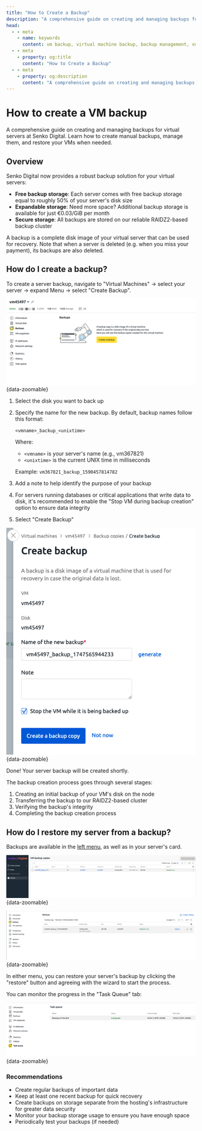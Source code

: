 ```yaml
---
title: "How to Create a Backup"
description: "A comprehensive guide on creating and managing backups for virtual servers at Senko Digital. Learn how to create manual backups, manage them, and restore your VMs when needed."
head:
  - - meta
    - name: keywords
      content: vm backup, virtual machine backup, backup management, vm restore, backup storage, senko digital backup
  - - meta
    - property: og:title 
      content: "How to Create a Backup"
  - - meta
    - property: og:description
      content: "A comprehensive guide on creating and managing backups for virtual servers at Senko Digital. Learn how to create manual backups, manage them, and restore your VMs when needed."
---
```


# How to сreate a VM backup

A comprehensive guide on creating and managing backups for virtual servers at Senko Digital. Learn how to create manual backups, manage them, and restore your VMs when needed.

## Overview

Senko Digital now provides a robust backup solution for your virtual servers:

- **Free backup storage**: Each server comes with free backup storage equal to roughly 50% of your server's disk size
- **Expandable storage**: Need more space? Additional backup storage is available for just €0.03/GiB per month
- **Secure storage**: All backups are stored on our reliable RAIDZ2-based backup cluster

A backup is a complete disk image of your virtual server that can be used for recovery. Note that when a server is deleted (e.g. when you miss your payment), its backups are also deleted.

## How do I create a backup?

To create a server backup, navigate to "Virtual Machines" → select your server → expand Menu → select "Create Backup".

![Backup creation button in VMManager](/images/vps/how-to-create-a-backup/create-button-en.png){data-zoomable}

1. Select the disk you want to back up
2. Specify the name for the new backup. By default, backup names follow this format:
   ```
   <vmname>_backup_<unixtime>
   ```
   Where:
   - `<vmname>` is your server's name (e.g., vm367821)
   - `<unixtime>` is the current UNIX time in milliseconds
   
   Example: `vm367821_backup_1590457814782`

3. Add a note to help identify the purpose of your backup
4. For servers running databases or critical applications that write data to disk, it's recommended to enable the "Stop VM during backup creation" option to ensure data integrity
5. Select "Create Backup"

![Backup creation wizard in VMManager](/images/vps/how-to-create-a-backup/backup-wizard-en.png){data-zoomable}

Done! Your server backup will be created shortly.

The backup creation process goes through several stages:
1. Creating an initial backup of your VM's disk on the node
2. Transferring the backup to our RAIDZ2-based cluster
3. Verifying the backup's integrity
4. Completing the backup creation process

## How do I restore my server from a backup?

Backups are available in the [left menu](https://vm.senko.digital/vm/manager/backup/list), as well as in your server's card.

![VM Backup page in VMManager](/images/vps/how-to-create-a-backup/backup-page-en.png){data-zoomable}

![VM card with backups section in VMManager](/images/vps/how-to-create-a-backup/backup-vm-card-en.png){data-zoomable}

In either menu, you can restore your server's backup by clicking the "restore" button and agreeing with the wizard to start the process.

You can monitor the progress in the "Task Queue" tab:

![Tasks queue in VMManager](/images/vps/how-to-create-a-backup/tasks-queue-en.png){data-zoomable}

### Recommendations

- Create regular backups of important data
- Keep at least one recent backup for quick recovery
- Create backups on storage separate from the hosting's infrastructure for greater data security
- Monitor your backup storage usage to ensure you have enough space
- Periodically test your backups (if needed)
